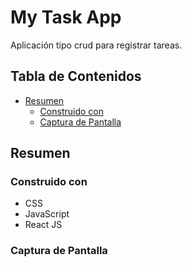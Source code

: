 # My Task  App
Aplicación tipo crud para registrar tareas.
## Tabla de Contenidos
- [Resumen](#resumen)
  - [Construido con](#construido-con)
  - [Captura de Pantalla](#captura-de-pantalla)
## Resumen
### Construido con
- CSS
- JavaScript
- React JS
### Captura de Pantalla
